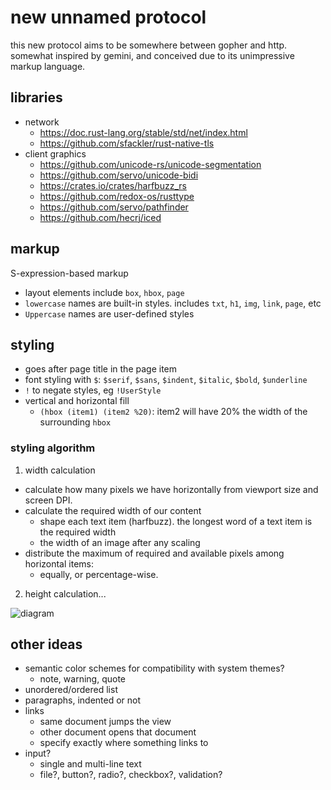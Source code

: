 # new unnamed protocol

this new protocol aims to be somewhere between gopher and http. somewhat inspired
by gemini, and conceived due to its unimpressive markup language.

## libraries

* network
  * https://doc.rust-lang.org/stable/std/net/index.html
  * https://github.com/sfackler/rust-native-tls
* client graphics
  * https://github.com/unicode-rs/unicode-segmentation
  * https://github.com/servo/unicode-bidi
  * https://crates.io/crates/harfbuzz_rs
  * https://github.com/redox-os/rusttype
  * https://github.com/servo/pathfinder
  * https://github.com/hecrj/iced

## markup

S-expression-based markup
* layout elements include `box`, `hbox`, `page`
* `lowercase` names are built-in styles. includes `txt`, `h1`, `img`, `link`, `page`, etc
* `Uppercase` names are user-defined styles

## styling

* goes after page title in the page item
* font styling with `$`: `$serif`, `$sans`, `$indent`, `$italic`, `$bold`, `$underline`
* `!` to negate styles, eg `!UserStyle`
* vertical and horizontal fill
  * `(hbox (item1) (item2 %20)`: item2 will have 20% the width of the surrounding `hbox`

### styling algorithm

1. width calculation
  * calculate how many pixels we have horizontally from viewport size and screen DPI.
  * calculate the required width of our content
    * shape each text item (harfbuzz). the longest word of a text item is the required width
    * the width of an image after any scaling
  * distribute the maximum of required and available pixels among horizontal items:
    * equally, or percentage-wise.
2. height calculation...

![diagram](https://github.com/zphixon/unnamed_protocol/blob/master/notes/display.svg)

## other ideas

* semantic color schemes for compatibility with system themes?
  * note, warning, quote
* unordered/ordered list
* paragraphs, indented or not
* links
  * same document jumps the view
  * other document opens that document
  * specify exactly where something links to
* input?
  * single and multi-line text
  * file?, button?, radio?, checkbox?, validation?

